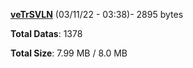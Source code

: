 [**veTrSVLN**](/data/veTrSVLN.txt) (03/11/22 - 03:38)- 2895 bytes

**Total Datas**: 1378

**Total Size**: 7.99 MB / 8.0 MB